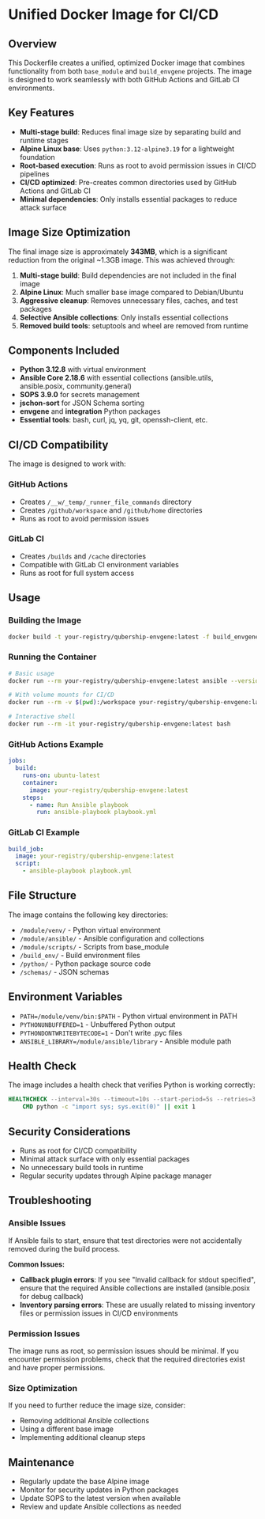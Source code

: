 # Unified Docker Image for CI/CD

## Overview

This Dockerfile creates a unified, optimized Docker image that combines functionality from both `base_module` and `build_envgene` projects. The image is designed to work seamlessly with both GitHub Actions and GitLab CI environments.

## Key Features

- **Multi-stage build**: Reduces final image size by separating build and runtime stages
- **Alpine Linux base**: Uses `python:3.12-alpine3.19` for a lightweight foundation
- **Root-based execution**: Runs as root to avoid permission issues in CI/CD pipelines
- **CI/CD optimized**: Pre-creates common directories used by GitHub Actions and GitLab CI
- **Minimal dependencies**: Only installs essential packages to reduce attack surface

## Image Size Optimization

The final image size is approximately **343MB**, which is a significant reduction from the original ~1.3GB image. This was achieved through:

1. **Multi-stage build**: Build dependencies are not included in the final image
2. **Alpine Linux**: Much smaller base image compared to Debian/Ubuntu
3. **Aggressive cleanup**: Removes unnecessary files, caches, and test packages
4. **Selective Ansible collections**: Only installs essential collections
5. **Removed build tools**: setuptools and wheel are removed from runtime

## Components Included

- **Python 3.12.8** with virtual environment
- **Ansible Core 2.18.6** with essential collections (ansible.utils, ansible.posix, community.general)
- **SOPS 3.9.0** for secrets management
- **jschon-sort** for JSON Schema sorting
- **envgene** and **integration** Python packages
- **Essential tools**: bash, curl, jq, yq, git, openssh-client, etc.

## CI/CD Compatibility

The image is designed to work with:

### GitHub Actions
- Creates `/__w/_temp/_runner_file_commands` directory
- Creates `/github/workspace` and `/github/home` directories
- Runs as root to avoid permission issues

### GitLab CI
- Creates `/builds` and `/cache` directories
- Compatible with GitLab CI environment variables
- Runs as root for full system access

## Usage

### Building the Image

```bash
docker build -t your-registry/qubership-envgene:latest -f build_envgene/build/Dockerfile.unified .
```

### Running the Container

```bash
# Basic usage
docker run --rm your-registry/qubership-envgene:latest ansible --version

# With volume mounts for CI/CD
docker run --rm -v $(pwd):/workspace your-registry/qubership-envgene:latest ansible-playbook playbook.yml

# Interactive shell
docker run --rm -it your-registry/qubership-envgene:latest bash
```

### GitHub Actions Example

```yaml
jobs:
  build:
    runs-on: ubuntu-latest
    container:
      image: your-registry/qubership-envgene:latest
    steps:
      - name: Run Ansible playbook
        run: ansible-playbook playbook.yml
```

### GitLab CI Example

```yaml
build_job:
  image: your-registry/qubership-envgene:latest
  script:
    - ansible-playbook playbook.yml
```

## File Structure

The image contains the following key directories:

- `/module/venv/` - Python virtual environment
- `/module/ansible/` - Ansible configuration and collections
- `/module/scripts/` - Scripts from base_module
- `/build_env/` - Build environment files
- `/python/` - Python package source code
- `/schemas/` - JSON schemas

## Environment Variables

- `PATH=/module/venv/bin:$PATH` - Python virtual environment in PATH
- `PYTHONUNBUFFERED=1` - Unbuffered Python output
- `PYTHONDONTWRITEBYTECODE=1` - Don't write .pyc files
- `ANSIBLE_LIBRARY=/module/ansible/library` - Ansible module path

## Health Check

The image includes a health check that verifies Python is working correctly:

```dockerfile
HEALTHCHECK --interval=30s --timeout=10s --start-period=5s --retries=3 \
    CMD python -c "import sys; sys.exit(0)" || exit 1
```

## Security Considerations

- Runs as root for CI/CD compatibility
- Minimal attack surface with only essential packages
- No unnecessary build tools in runtime
- Regular security updates through Alpine package manager

## Troubleshooting

### Ansible Issues
If Ansible fails to start, ensure that test directories were not accidentally removed during the build process.

**Common Issues:**
- **Callback plugin errors**: If you see "Invalid callback for stdout specified", ensure that the required Ansible collections are installed (ansible.posix for debug callback)
- **Inventory parsing errors**: These are usually related to missing inventory files or permission issues in CI/CD environments

### Permission Issues
The image runs as root, so permission issues should be minimal. If you encounter permission problems, check that the required directories exist and have proper permissions.

### Size Optimization
If you need to further reduce the image size, consider:
- Removing additional Ansible collections
- Using a different base image
- Implementing additional cleanup steps

## Maintenance

- Regularly update the base Alpine image
- Monitor for security updates in Python packages
- Update SOPS to the latest version when available
- Review and update Ansible collections as needed 